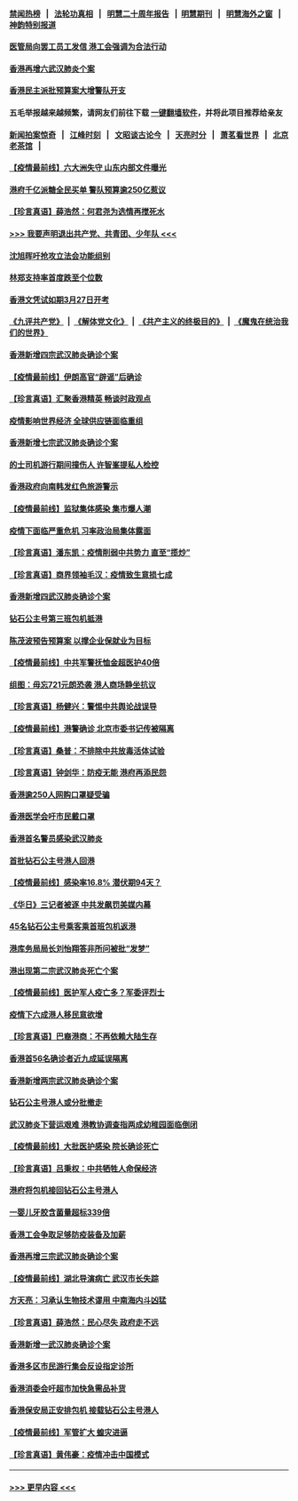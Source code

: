 #### [禁闻热榜](热点新闻.md?=0)  &nbsp;&nbsp;|&nbsp;&nbsp; [法轮功真相](https://github.com/gfw-breaker/truth/blob/master/README.md?=0) &nbsp;&nbsp;|&nbsp;&nbsp; [明慧二十周年报告](https://github.com/gfw-breaker/mh-reports/blob/master/README.md?=0) &nbsp;&nbsp;|&nbsp;&nbsp;[明慧期刊](https://github.com/gfw-breaker/mh-qikan) &nbsp;&nbsp;|&nbsp;&nbsp; [明慧海外之窗](https://github.com/gfw-breaker/mh-news/blob/master/README.md?=0) &nbsp;&nbsp;|&nbsp;&nbsp; [神韵特别报道](https://github.com/gfw-breaker/mh-news/blob/master/shenyun.md?=0)
#### [医管局向罢工员工发信 港工会强调为合法行动](../pages/nsc415/n11898870.md?t=02271702) 
#### [香港再增六武汉肺炎个案](../pages/nsc415/n11898843.md?t=02271702) 
#### [香港民主派批预算案大增警队开支](../pages/nsc415/n11898813.md?t=02271702) 
#### 五毛举报越来越频繁，请网友们前往下载 [一键翻墙软件](https://github.com/gfw-breaker/ssr-accounts)，并将此项目推荐给亲友
#### [新闻拍案惊奇](https://github.com/gfw-breaker/banned-news/blob/master/pages/link4.md) &nbsp;&nbsp;|&nbsp;&nbsp; [江峰时刻](https://github.com/gfw-breaker/banned-news/blob/master/pages/link4.md) &nbsp;&nbsp;|&nbsp;&nbsp; [文昭谈古论今](https://github.com/gfw-breaker/banned-news/blob/master/pages/link4.md) &nbsp;&nbsp;|&nbsp;&nbsp; [天亮时分](https://github.com/gfw-breaker/banned-news/blob/master/pages/link4.md) &nbsp;&nbsp;|&nbsp;&nbsp; [萧茗看世界](https://github.com/gfw-breaker/banned-news/blob/master/pages/link4.md) &nbsp;&nbsp;|&nbsp;&nbsp; [北京老茶馆](https://github.com/gfw-breaker/banned-news/blob/master/pages/link4.md) &nbsp;&nbsp;|&nbsp;&nbsp; 
#### [【疫情最前线】六大洲失守 山东内部文件曝光](../pages/nsc415/n11898455.md?t=02271702) 
#### [港府千亿派糖全民买单 警队预算逾250亿惹议](../pages/nsc415/n11898608.md?t=02271702) 
#### [【珍言真语】薛浩然：何君尧为选情再搅死水](../pages/nsc415/n11898269.md?t=02271702) 
#### [>>> 我要声明退出共产党、共青团、少年队 <<<](https://github.com/begood0513/goodnews/blob/master/quit/letter.md) 
#### [沈旭晖吁抢攻立法会功能组别](../pages/nsc415/n11896084.md?t=02271702) 
#### [林郑支持率首度跌至个位数](../pages/nsc415/n11896058.md?t=02271702) 
#### [香港文凭试如期3月27日开考](../pages/nsc415/n11896055.md?t=02271702) 
#### [《九评共产党》](https://github.com/begood0513/9ping.md/blob/master/README.md) &nbsp;|&nbsp; [《解体党文化》](../../../../jtdwh.md/blob/master/README.md)  &nbsp;|&nbsp; [《共产主义的终极目的》](../../../../gczydzjmd.md/blob/master/README.md) &nbsp;|&nbsp; [《魔鬼在统治我们的世界》](../../../../mgztzwmdsj.md/blob/master/README.md) 
#### [香港新增四宗武汉肺炎确诊个案](../pages/nsc415/n11896040.md?t=02271702) 
#### [【疫情最前线】伊朗高官“辟谣”后确诊](../pages/nsc415/n11895902.md?t=02271702) 
#### [【珍言真语】汇聚香港精英 畅谈时政观点](../pages/nsc415/n11895733.md?t=02271702) 
#### [疫情影响世界经济 全球供应链面临重组](../pages/nsc415/n11895634.md?t=02271702) 
#### [香港新增七宗武汉肺炎确诊个案](../pages/nsc415/n11893498.md?t=02271702) 
#### [的士司机游行期间撞伤人 许智峯提私人检控](../pages/nsc415/n11893483.md?t=02271702) 
#### [香港政府向南韩发红色旅游警示](../pages/nsc415/n11893398.md?t=02271702) 
#### [【疫情最前线】监狱集体感染 集市爆人潮](../pages/nsc415/n11893181.md?t=02271702) 
#### [疫情下面临严重危机  习率政治局集体露面](../pages/nsc415/n11893305.md?t=02271702) 
#### [【珍言真语】潘东凯：疫情削弱中共势力 直至“揽炒”](../pages/nsc415/n11892866.md?t=02271702) 
#### [【珍言真语】商界领袖毛汉：疫情致生意损七成](../pages/nsc415/n11890348.md?t=02271702) 
#### [香港新增四武汉肺炎确诊个案](../pages/nsc415/n11890610.md?t=02271702) 
#### [钻石公主号第三班包机抵港](../pages/nsc415/n11890645.md?t=02271702) 
#### [陈茂波预告预算案 以撑企业保就业为目标](../pages/nsc415/n11890574.md?t=02271702) 
#### [【疫情最前线】中共军警抚恤金超医护40倍](../pages/nsc415/n11890458.md?t=02271702) 
#### [组图：毋忘721元朗恐袭 港人商场静坐抗议](../pages/nsc415/n11876882.md?t=02271702) 
#### [【珍言真语】杨健兴：警惕中共舆论战误导](../pages/nsc415/n11888131.md?t=02271702) 
#### [【疫情最前线】港警确诊 北京市委书记传被隔离](../pages/nsc415/n11886872.md?t=02271702) 
#### [【珍言真语】桑普：不排除中共放毒活体试验](../pages/nsc415/n11886832.md?t=02271702) 
#### [【珍言真语】钟剑华：防疫无能 港府再添民怨](../pages/nsc415/n11884504.md?t=02271702) 
#### [香港逾250人网购口罩疑受骗](../pages/nsc415/n11884388.md?t=02271702) 
#### [香港医学会吁市民戴口罩](../pages/nsc415/n11884367.md?t=02271702) 
#### [香港首名警员感染武汉肺炎](../pages/nsc415/n11884357.md?t=02271702) 
#### [首批钻石公主号港人回港](../pages/nsc415/n11884333.md?t=02271702) 
#### [【疫情最前线】感染率16.8% 潜伏期94天？](../pages/nsc415/n11884256.md?t=02271702) 
#### [《华日》三记者被逐 中共发飙罚美媒内幕](../pages/nsc415/n11884184.md?t=02271702) 
#### [45名钻石公主号乘客乘首班包机返港](../pages/nsc415/n11881770.md?t=02271702) 
#### [港库务局局长刘怡翔答非所问被批“发梦”](../pages/nsc415/n11881752.md?t=02271702) 
#### [港出现第二宗武汉肺炎死亡个案](../pages/nsc415/n11881736.md?t=02271702) 
#### [【疫情最前线】医护军人疫亡多？军委评烈士](../pages/nsc415/n11881655.md?t=02271702) 
#### [疫情下六成港人移民意欲增](../pages/nsc415/n11881699.md?t=02271702) 
#### [【珍言真语】巴裔港商：不再依赖大陆生存](../pages/nsc415/n11881126.md?t=02271702) 
#### [香港首56名确诊者近九成延误隔离](../pages/nsc415/n11879079.md?t=02271702) 
#### [香港新增两宗武汉肺炎确诊个案](../pages/nsc415/n11879064.md?t=02271702) 
#### [钻石公主号港人或分批撤走](../pages/nsc415/n11879029.md?t=02271702) 
#### [武汉肺炎下营运艰难 港教协调查指两成幼稚园面临倒闭](../pages/nsc415/n11878989.md?t=02271702) 
#### [【疫情最前线】大批医护感染 院长确诊死亡](../pages/nsc415/n11878595.md?t=02271702) 
#### [【珍言真语】吕秉权：中共牺牲人命保经济](../pages/nsc415/n11878390.md?t=02271702) 
#### [港府将包机接回钻石公主号港人](../pages/nsc415/n11876352.md?t=02271702) 
#### [一婴儿牙胶含菌量超标339倍](../pages/nsc415/n11876336.md?t=02271702) 
#### [香港工会争取足够防疫装备及加薪](../pages/nsc415/n11876313.md?t=02271702) 
#### [香港再增三宗武汉肺炎确诊个案](../pages/nsc415/n11876297.md?t=02271702) 
#### [【疫情最前线】湖北导演病亡 武汉市长失踪](../pages/nsc415/n11876272.md?t=02271702) 
#### [方天亮：习承认生物技术谬用 中南海内斗凶猛](../pages/nsc415/n11873679.md?t=02271702) 
#### [【珍言真语】薛浩然：民心尽失 政府走不远](../pages/nsc415/n11875838.md?t=02271702) 
#### [香港新增一武汉肺炎确诊个案](../pages/nsc415/n11874044.md?t=02271702) 
#### [香港多区市民游行集会反设指定诊所](../pages/nsc415/n11874017.md?t=02271702) 
#### [香港消委会吁超市加快急需品补货](../pages/nsc415/n11874003.md?t=02271702) 
#### [香港保安局正安排包机 接载钻石公主号港人](../pages/nsc415/n11873932.md?t=02271702) 
#### [【疫情最前线】军管扩大 蝗灾进逼](../pages/nsc415/n11873780.md?t=02271702) 
#### [【珍言真语】黄伟豪：疫情冲击中国模式](../pages/nsc415/n11873482.md?t=02271702) 

----
#### [ >>> 更早内容 <<< ](../indexes/nsc415-earlier.md)
